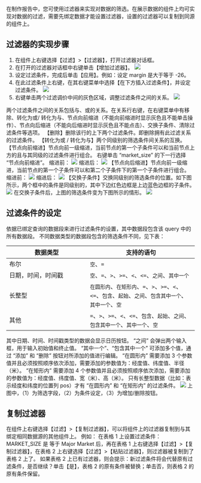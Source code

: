 在制作报告中，您可使用过滤器来实现对数据的筛选。在展示数据的组件上均可实现对数据的过滤，需要先绑定数据才能设置过滤器，设置的过滤器可以复制到同源的组件上。
## 过滤器的实现步骤
1. 在组件上右键选择【过滤】>【过滤器】，打开过滤器对话框。
2. 在打开的过滤器对话框中右键单击【增加过滤器】。
![](http://imgcache.tcecqpoc.fsphere.cn/image/mc.qcloudimg.com/static/img/a672756ba13c0a3cb346a0fe21ef5dd0/image.png)
3. 设定过滤条件，完成后单击【应用】。例如：设定 margin 是大于等于 -26。
4. 在此过滤条件上右键，在其右键菜单中选择【在下方插入过滤条件】，并设定过滤条件。
![](http://imgcache.tcecqpoc.fsphere.cn/image/mc.qcloudimg.com/static/img/2656d836d5871d68181a5b3c6e4fd813/image.png)
5. 右键单击两个过滤调价中间的灰色区域，调整过滤条件之间的关系。
![](http://imgcache.tcecqpoc.fsphere.cn/image/mc.qcloudimg.com/static/img/3d39d2a1bd50052d101825be5ac2c4f0/image.png)

两个过滤条件之间的关系包括与、或的关系。在关系行右键，在右键菜单中有移除、转化为或/ 转化为与、节点向前缩进（不能向前缩进时显示灰色且不能单击操作）、节点向后缩进（不能向后缩进时显示灰色且不能点击）、交换子条件、清除过滤条件等选项。
【删除】删除该行的上下两个过滤条件。即删除拥有此过滤关系的过滤条件。
【转化为或 / 转化为与】两个同级别的筛选条件间关系的互换。
【节点向前缩进】节点向前一级缩进，当前节点的第一个子条件可以和当前节点上方的且与其同级的过滤条件进行组合。
右键单击 “market_size” 的下一行选择 “节点向前缩进”。
缩进前：
![](http://imgcache.tcecqpoc.fsphere.cn/image/mc.qcloudimg.com/static/img/fc7ec71b53598c6dc2987f12810ea299/image.png)
缩进后：
![](http://imgcache.tcecqpoc.fsphere.cn/image/mc.qcloudimg.com/static/img/c4e161e3c6863bb2dc286adb6bb506da/image.png)
【节点向后缩进】节点向前一级缩进，当前节点的第一个子条件可以和第二个子条件下的第一个子条件进行组合。
缩进前：
![](http://imgcache.tcecqpoc.fsphere.cn/image/mc.qcloudimg.com/static/img/7810adf3dc5e52408a9edee1fe3e4965/image.png)
缩进后：
![](http://imgcache.tcecqpoc.fsphere.cn/image/mc.qcloudimg.com/static/img/7a0ec68a86c2a07b716065888f270682/image.png)
【交换子条件】交换同级别的筛选条件的位置。如下图所示，两个框中的条件是同级别的，其中下边红色边框是上边蓝色边框的子条件。
![](http://imgcache.tcecqpoc.fsphere.cn/image/mc.qcloudimg.com/static/img/54c4a1ce17d99d3ee5d4b15b5c4bde8e/image.png)
在交换子条件后，上图的筛选条件变为下图所示的情形。
![](http://imgcache.tcecqpoc.fsphere.cn/image/mc.qcloudimg.com/static/img/36517a436ff3f472a707865e210a7a80/image.png)

## 过滤条件的设定
依据已绑定查询的数据段来进行过滤条件的设置，其中数据段包含该 query 中的所有数据段。
不同数据类型的数据段包含的筛选条件不同，见下表：
<style>
table th:first-of-type {
    width: 200px;
}
</style>

| 数据类型 | 支持的语句 | 
|---------|---------|
| 布尔 |  `空`、`=`|
| 日期，时间，时间戳 | `空`、`=`、`>`、`>=`、`<`、`<=`、`之间`、`其中一个` |
| 长整型 | `在圆形内`、`在矩形内`、`=`、`>`、`>=`、`<`、`<=`、`包含`、`起始`、`之间`、`包含其中一个`、`其中一个`、`空` |
| 其他 | `=`、`>`、`>=`、`<`、`<=`、`包含`、`起始`、`之间`、`包含其中一个`、`其中一个`、`空` |
其中日期、时间、时间戳类型的数据会显示日历按钮。
“之间” 会弹出两个输入框，用于输入初始值和终止值。
“其中一个”、“包含其中一个” 可添加多个值，通过 “添加” 和 “删除” 按钮对所添加的值进行编辑。
“在圆形内” 需要添加 3 个参数值并且必须按照顺序依次添加，需要添加的参数值为：经度值、纬度值、半径（米）。
“在矩形内” 需要添加 4 个参数值并且必须按照顺序依次添加，需要添加的参数值为：经度值、纬度值、宽（米）、高（米）。
只有长整型数据（比如：表示经度和纬度的位置列 pos）才有 “在圆形内” 和 “在矩形内” 的过滤条件。
![](http://imgcache.tcecqpoc.fsphere.cn/image/mc.qcloudimg.com/static/img/5c9e629a402d6ddd7c25cfece92e6e72/image.png)
上图中，（1）为筛选字段，（2）为条件设定，（3）为增加/删除按钮。

## 复制过滤器
在组件上右键选择【过滤】>【复制过滤器】，可以将组件上的过滤器复制到与其绑定相同数据源的其他组件上。
例如：
在表格 1 上设置过滤条件：MARKET_SIZE 是 等于 Major Market 后，再在表格 1 上右键选择【过滤】>【复制过滤器】，在表格 2 上右键选择【过滤】>【粘贴过滤器】，则过滤器被复制到了表格 2 上了。
如果表格 2 上已有过滤器，则会提示：新过滤条件将会代替原有过滤条件，是否继续？单击【是】，表格 2 的原有条件被替换；单击否，则表格 2 的原有条件保留。
